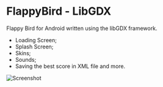 # FlappyBird - LibGDX
Flappy Bird for Android written using the libGDX framework.

* Loading Screen;
* Splash Screen;
* Skins;
* Sounds;
* Saving the best score in XML file and more.

 ![Screenshot](menu.png)

